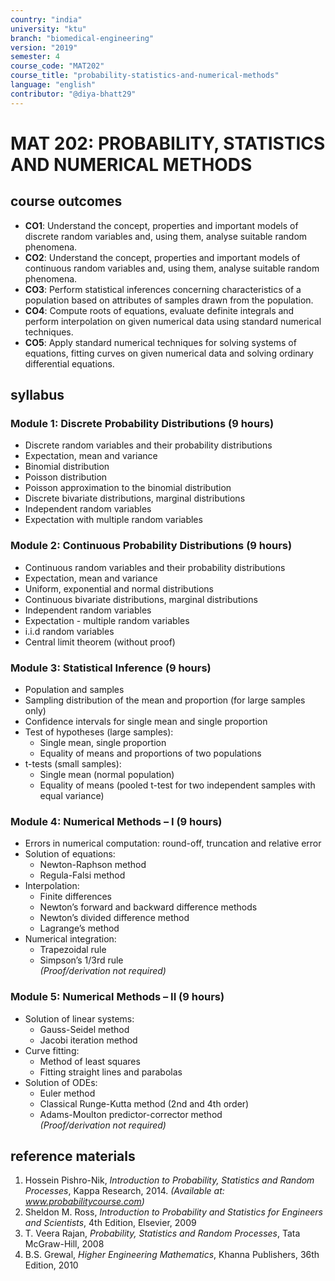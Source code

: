 ```yaml
---
country: "india"
university: "ktu"
branch: "biomedical-engineering"
version: "2019"
semester: 4
course_code: "MAT202"
course_title: "probability-statistics-and-numerical-methods"
language: "english"
contributor: "@diya-bhatt29"
---
```


# MAT 202: PROBABILITY, STATISTICS AND NUMERICAL METHODS

## course outcomes

- **CO1**: Understand the concept, properties and important models of discrete random variables and, using them, analyse suitable random phenomena.  
- **CO2**: Understand the concept, properties and important models of continuous random variables and, using them, analyse suitable random phenomena.  
- **CO3**: Perform statistical inferences concerning characteristics of a population based on attributes of samples drawn from the population.  
- **CO4**: Compute roots of equations, evaluate definite integrals and perform interpolation on given numerical data using standard numerical techniques.  
- **CO5**: Apply standard numerical techniques for solving systems of equations, fitting curves on given numerical data and solving ordinary differential equations.  

## syllabus

### Module 1: Discrete Probability Distributions (9 hours)

- Discrete random variables and their probability distributions  
- Expectation, mean and variance  
- Binomial distribution  
- Poisson distribution  
- Poisson approximation to the binomial distribution  
- Discrete bivariate distributions, marginal distributions  
- Independent random variables  
- Expectation with multiple random variables  

### Module 2: Continuous Probability Distributions (9 hours)

- Continuous random variables and their probability distributions  
- Expectation, mean and variance  
- Uniform, exponential and normal distributions  
- Continuous bivariate distributions, marginal distributions  
- Independent random variables  
- Expectation - multiple random variables  
- i.i.d random variables  
- Central limit theorem (without proof)  

### Module 3: Statistical Inference (9 hours)

- Population and samples  
- Sampling distribution of the mean and proportion (for large samples only)  
- Confidence intervals for single mean and single proportion  
- Test of hypotheses (large samples):  
  - Single mean, single proportion  
  - Equality of means and proportions of two populations  
- t-tests (small samples):  
  - Single mean (normal population)  
  - Equality of means (pooled t-test for two independent samples with equal variance)  

### Module 4: Numerical Methods – I (9 hours)

- Errors in numerical computation: round-off, truncation and relative error  
- Solution of equations:  
  - Newton-Raphson method  
  - Regula-Falsi method  
- Interpolation:  
  - Finite differences  
  - Newton’s forward and backward difference methods  
  - Newton’s divided difference method  
  - Lagrange’s method  
- Numerical integration:  
  - Trapezoidal rule  
  - Simpson’s 1/3rd rule  
  *(Proof/derivation not required)*  

### Module 5: Numerical Methods – II (9 hours)

- Solution of linear systems:  
  - Gauss-Seidel method  
  - Jacobi iteration method  
- Curve fitting:  
  - Method of least squares  
  - Fitting straight lines and parabolas  
- Solution of ODEs:  
  - Euler method  
  - Classical Runge-Kutta method (2nd and 4th order)  
  - Adams-Moulton predictor-corrector method  
  *(Proof/derivation not required)*  

## reference materials

1. Hossein Pishro-Nik, *Introduction to Probability, Statistics and Random Processes*, Kappa Research, 2014. *(Available at: www.probabilitycourse.com)*  
2. Sheldon M. Ross, *Introduction to Probability and Statistics for Engineers and Scientists*, 4th Edition, Elsevier, 2009  
3. T. Veera Rajan, *Probability, Statistics and Random Processes*, Tata McGraw-Hill, 2008  
4. B.S. Grewal, *Higher Engineering Mathematics*, Khanna Publishers, 36th Edition, 2010  

